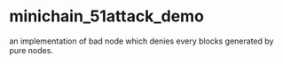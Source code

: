 # minichain_51attack_demo

an implementation of bad node which denies every blocks generated by pure nodes.

